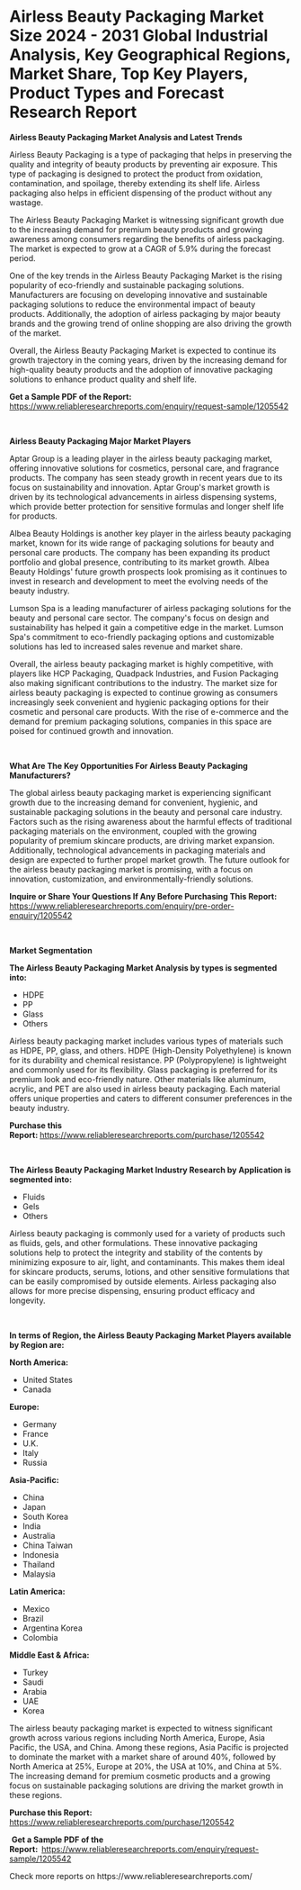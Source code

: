 <p><h1>Airless Beauty Packaging Market Size 2024 - 2031 Global Industrial Analysis, Key Geographical Regions, Market Share, Top Key Players, Product Types and Forecast Research Report</h1></p><p><strong>Airless Beauty Packaging Market Analysis and Latest Trends</strong></p>
<p><p>Airless Beauty Packaging is a type of packaging that helps in preserving the quality and integrity of beauty products by preventing air exposure. This type of packaging is designed to protect the product from oxidation, contamination, and spoilage, thereby extending its shelf life. Airless packaging also helps in efficient dispensing of the product without any wastage.</p><p>The Airless Beauty Packaging Market is witnessing significant growth due to the increasing demand for premium beauty products and growing awareness among consumers regarding the benefits of airless packaging. The market is expected to grow at a CAGR of 5.9% during the forecast period.</p><p>One of the key trends in the Airless Beauty Packaging Market is the rising popularity of eco-friendly and sustainable packaging solutions. Manufacturers are focusing on developing innovative and sustainable packaging solutions to reduce the environmental impact of beauty products. Additionally, the adoption of airless packaging by major beauty brands and the growing trend of online shopping are also driving the growth of the market.</p><p>Overall, the Airless Beauty Packaging Market is expected to continue its growth trajectory in the coming years, driven by the increasing demand for high-quality beauty products and the adoption of innovative packaging solutions to enhance product quality and shelf life.</p></p>
<p><strong>Get a Sample PDF of the Report:&nbsp;</strong> <a href="https://www.reliableresearchreports.com/enquiry/request-sample/1205542">https://www.reliableresearchreports.com/enquiry/request-sample/1205542</a></p>
<p>&nbsp;</p>
<p><strong>Airless Beauty Packaging Major Market Players</strong></p>
<p><p>Aptar Group is a leading player in the airless beauty packaging market, offering innovative solutions for cosmetics, personal care, and fragrance products. The company has seen steady growth in recent years due to its focus on sustainability and innovation. Aptar Group's market growth is driven by its technological advancements in airless dispensing systems, which provide better protection for sensitive formulas and longer shelf life for products.</p><p>Albea Beauty Holdings is another key player in the airless beauty packaging market, known for its wide range of packaging solutions for beauty and personal care products. The company has been expanding its product portfolio and global presence, contributing to its market growth. Albea Beauty Holdings' future growth prospects look promising as it continues to invest in research and development to meet the evolving needs of the beauty industry.</p><p>Lumson Spa is a leading manufacturer of airless packaging solutions for the beauty and personal care sector. The company's focus on design and sustainability has helped it gain a competitive edge in the market. Lumson Spa's commitment to eco-friendly packaging options and customizable solutions has led to increased sales revenue and market share.</p><p>Overall, the airless beauty packaging market is highly competitive, with players like HCP Packaging, Quadpack Industries, and Fusion Packaging also making significant contributions to the industry. The market size for airless beauty packaging is expected to continue growing as consumers increasingly seek convenient and hygienic packaging options for their cosmetic and personal care products. With the rise of e-commerce and the demand for premium packaging solutions, companies in this space are poised for continued growth and innovation.</p></p>
<p>&nbsp;</p>
<p><strong>What Are The Key Opportunities For Airless Beauty Packaging Manufacturers?</strong></p>
<p><p>The global airless beauty packaging market is experiencing significant growth due to the increasing demand for convenient, hygienic, and sustainable packaging solutions in the beauty and personal care industry. Factors such as the rising awareness about the harmful effects of traditional packaging materials on the environment, coupled with the growing popularity of premium skincare products, are driving market expansion. Additionally, technological advancements in packaging materials and design are expected to further propel market growth. The future outlook for the airless beauty packaging market is promising, with a focus on innovation, customization, and environmentally-friendly solutions.</p></p>
<p><strong>Inquire or Share Your Questions If Any Before Purchasing This Report:</strong> <a href="https://www.reliableresearchreports.com/enquiry/pre-order-enquiry/1205542">https://www.reliableresearchreports.com/enquiry/pre-order-enquiry/1205542</a></p>
<p>&nbsp;</p>
<p><strong>Market Segmentation</strong></p>
<p><strong>The Airless Beauty Packaging Market Analysis by types is segmented into:</strong></p>
<p><ul><li>HDPE</li><li>PP</li><li>Glass</li><li>Others</li></ul></p>
<p><p>Airless beauty packaging market includes various types of materials such as HDPE, PP, glass, and others. HDPE (High-Density Polyethylene) is known for its durability and chemical resistance. PP (Polypropylene) is lightweight and commonly used for its flexibility. Glass packaging is preferred for its premium look and eco-friendly nature. Other materials like aluminum, acrylic, and PET are also used in airless beauty packaging. Each material offers unique properties and caters to different consumer preferences in the beauty industry.</p></p>
<p><strong>Purchase this Report:&nbsp;</strong><a href="https://www.reliableresearchreports.com/purchase/1205542">https://www.reliableresearchreports.com/purchase/1205542</a></p>
<p>&nbsp;</p>
<p><strong>The Airless Beauty Packaging Market Industry Research by Application is segmented into:</strong></p>
<p><ul><li>Fluids</li><li>Gels</li><li>Others</li></ul></p>
<p><p>Airless beauty packaging is commonly used for a variety of products such as fluids, gels, and other formulations. These innovative packaging solutions help to protect the integrity and stability of the contents by minimizing exposure to air, light, and contaminants. This makes them ideal for skincare products, serums, lotions, and other sensitive formulations that can be easily compromised by outside elements. Airless packaging also allows for more precise dispensing, ensuring product efficacy and longevity.</p></p>
<p>&nbsp;</p>
<p><strong>In terms of Region, the Airless Beauty Packaging Market Players available by Region are:</strong></p>
<p>
    <p> <strong> North America: </strong>
        <ul>
            <li>United States</li>
            <li>Canada</li>
        </ul>
        </p> 
    <p> <strong> Europe: </strong>
        <ul>
            <li>Germany</li>
            <li>France</li>
            <li>U.K.</li>
            <li>Italy</li>
            <li>Russia</li>
        </ul>
        </p> 
    <p> <strong> Asia-Pacific: </strong>
        <ul>
            <li>China</li>
            <li>Japan</li>
            <li>South Korea</li>
            <li>India</li>
            <li>Australia</li>
            <li>China Taiwan</li>
            <li>Indonesia</li>
            <li>Thailand</li>
            <li>Malaysia</li>
        </ul>
        </p> 
    <p> <strong> Latin America: </strong>
        <ul>
            <li>Mexico</li>
            <li>Brazil</li>
            <li>Argentina Korea</li>
            <li>Colombia</li>
        </ul>
        </p> 
    <p> <strong> Middle East & Africa: </strong>
        <ul>
            <li>Turkey</li>
            <li>Saudi</li>
            <li>Arabia</li>
            <li>UAE</li>
            <li>Korea</li>
        </ul>
    </p>
    </p>
<p><p>The airless beauty packaging market is expected to witness significant growth across various regions including North America, Europe, Asia Pacific, the USA, and China. Among these regions, Asia Pacific is projected to dominate the market with a market share of around 40%, followed by North America at 25%, Europe at 20%, the USA at 10%, and China at 5%. The increasing demand for premium cosmetic products and a growing focus on sustainable packaging solutions are driving the market growth in these regions.</p></p>
<p><strong>Purchase this Report: </strong><a href="https://www.reliableresearchreports.com/purchase/1205542">https://www.reliableresearchreports.com/purchase/1205542</a></p>
<p>&nbsp;<strong>Get a Sample PDF of the Report:&nbsp;&nbsp;</strong><a href="https://www.reliableresearchreports.com/enquiry/request-sample/1205542">https://www.reliableresearchreports.com/enquiry/request-sample/1205542</a></p>
<p><strong></strong></p>
<p>Check more reports on https://www.reliableresearchreports.com/</p>